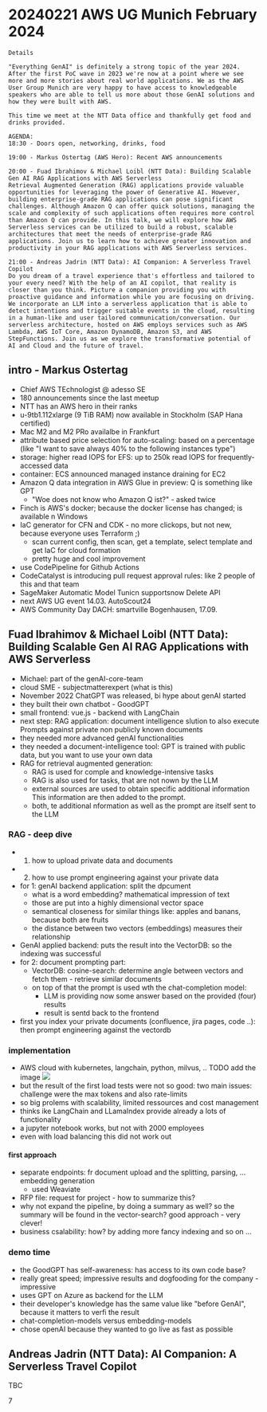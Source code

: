 # 20240221 AWS UG Munich February 2024

```
Details

"Everything GenAI" is definitely a strong topic of the year 2024. After the first PoC wave in 2023 we're now at a point where we see more and more stories about real world applications. We as the AWS User Group Munich are very happy to have access to knowledgeable speakers who are able to tell us more about those GenAI solutions and how they were built with AWS.

This time we meet at the NTT Data office and thankfully get food and drinks provided.

AGENDA:
18:30 - Doors open, networking, drinks, food

19:00 - Markus Ostertag (AWS Hero): Recent AWS announcements

20:00 - Fuad Ibrahimov & Michael Loibl (NTT Data): Building Scalable Gen AI RAG Applications with AWS Serverless
Retrieval Augmented Generation (RAG) applications provide valuable opportunities for leveraging the power of Generative AI. However, building enterprise-grade RAG applications can pose significant challenges. Although Amazon Q can offer quick solutions, managing the scale and complexity of such applications often requires more control than Amazon Q can provide. In this talk, we will explore how AWS Serverless services can be utilized to build a robust, scalable architectures that meet the needs of enterprise-grade RAG applications. Join us to learn how to achieve greater innovation and productivity in your RAG applications with AWS Serverless services.

21:00 - Andreas Jadrin (NTT Data): AI Companion: A Serverless Travel Copilot
Do you dream of a travel experience that's effortless and tailored to your every need? With the help of an AI copilot, that reality is closer than you think. Picture a companion providing you with proactive guidance and information while you are focusing on driving. We incorporate an LLM into a serverless application that is able to detect intentions and trigger suitable events in the cloud, resulting in a human-like and user tailored communication/conversation. Our serverless architecture, hosted on AWS employs services such as AWS Lambda, AWS IoT Core, Amazon DynamoDB, Amazon S3, and AWS StepFunctions. Join us as we explore the transformative potential of AI and Cloud and the future of travel.
```

## intro - Markus Ostertag
* Chief AWS TEchnologist @ adesso SE
* 180 announcements since the last meetup
* NTT has an AWS hero in their ranks
* u-9tb1.112xlarge (9 TiB RAM) now available in Stockholm (SAP Hana certified)
* Mac M2 and M2 PRo availalbe in Frankfurt
* attribute based price selection for auto-scaling: based on a percentage (like "I want to save always 40% to the following instances type")
* storage: higher read IOPS for EFS: up to 250k read IOPS for frequently-accessed data
* container: ECS announced managed instance draining for EC2
* Amazon Q data integration in AWS Glue in preview: Q is something like GPT
  * "Woe does not know who Amazon Q ist?" - asked twice
* Finch is AWS's docker; because the docker license has changed; is available n Windows
* IaC generator for CFN and CDK - no more clickops, but not new, because everyone uses Terraform ;)
  * scan current config, then scan, get a template, select template and get IaC for cloud formation
  * pretty huge and cool improvement
* use CodePipeline for Github Actions
* CodeCatalyst is introducing pull request approval rules: like 2 people of this and that team
* SageMaker Automatic Model Tunicn supportsnow Delete API
* next AWS UG event 14.03. AutoScout24
* AWS Community Day DACH: smartville Bogenhausen, 17.09.

## Fuad Ibrahimov & Michael Loibl (NTT Data): Building Scalable Gen AI RAG Applications with AWS Serverless
* Michael: part of the genAI-core-team
* cloud SME - subjectmatterexpert (what is this)
* November 2022 ChatGPT was released, bi hype about genAI started
* they built their own chatbot - GoodGPT
* small frontend: vue.js - backend with LangChain
* next step: RAG application: document intelligence slution to also execute Prompts against private non publicly known documents
* they needed more advanced genAI functionalities
* they needed a document-intelligence tool: GPT is trained with public data, but you want to use your own data
* RAG for retrieval augmented generation:
  * RAG is used for comple and knowledge-intensive tasks
  * RAG is also used for tasks, that are not nown by the LLM
  * external sources are used to obtain specific additional information This information are then added to the prompt.
  * both, te additional nformation as well as the prompt are itself sent to the LLM

### RAG - deep dive
* 1. how to upload private data and documents
* 2. how to use prompt engineering against your private data
* for 1: genAI backend application: split the dpcument
  * what is a word embedding? mathematical impression of text
  * those are put into a highly dimensional vector space
  * semantical closeness for similar things like: apples and banans, because both are fruits
  * the distance between two vectors (embeddings) measures their relationship
* GenAI applied backend: puts the result into the VectorDB: so the indexing was successful
* for 2: document prompting part:
  * VectorDB: cosine-search: determine angle between vectors and fetch them - retrieve similar documents
  * on top of that the prompt is used wth the chat-completion model:
    * LLM is providing now some answer based on the provided (four) results
    * result is sentd back to the frontend
* first you index your private documents (confluence, jira pages, code ..): then prompt engineering against the vectordb

### implementation
* AWS cloud with kubernetes, langchain, python, milvus, ..
TODO add the image ![](img00.png)
* but the result of the first load tests were not so good: two main issues: challenge were the max tokens and also rate-limits
* so big prolems with scalability, limited ressources and cost management
* thinks ike LangChain and LLamaIndex provide already a lots of functionality
* a jupyter notebook works, but not with 2000 employees
* even with load balancing this did not work out

#### first approach
* separate endpoints: fr document upload and the splitting, parsing, ... embedding generation
  * used Weaviate
* RFP file: request for project - how to summarize this?
* why not expand the pipeline, by doing a summary as well? so the summary will be found in the vector-search? good approach - very clever!
* business csalability: how? by adding more fancy indexing and so on ...

### demo time
* the GoodGPT has self-awareness: has access to its own code base?
* really great speed; impressive results and dogfooding for the company - impressive
* uses GPT on Azure as backend for the LLM
* their developer's knowledge has the same value like "before GenAI", because it matters to verfi the result
* chat-completion-models versus embedding-models
* chose openAI because they wanted to go live as fast as possible


## Andreas Jadrin (NTT Data): AI Companion: A Serverless Travel Copilot
TBC



 7
